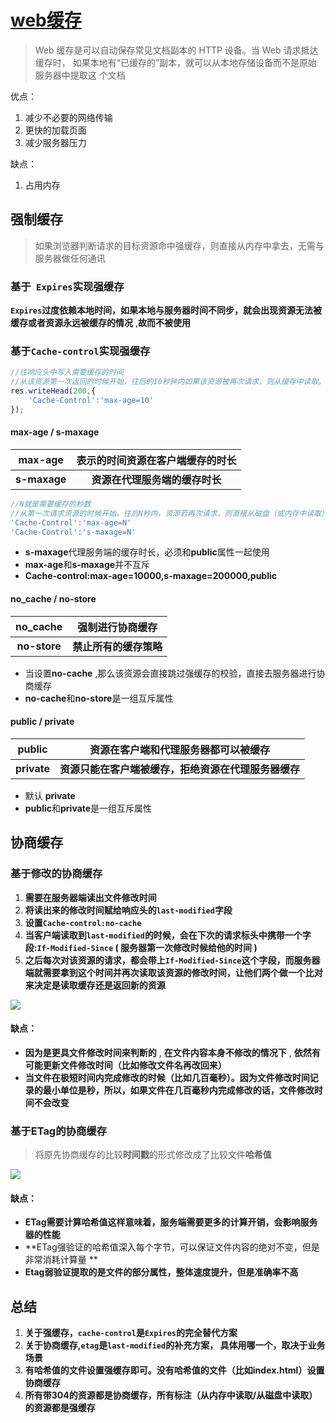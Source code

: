 # [web缓存](https://juejin.cn/post/7127194919235485733?searchId=20230926140004E95634F2CC90B41A86F7)

> Web 缓存是可以自动保存常见文档副本的 HTTP 设备。当 Web 请求抵达缓存时， 如果本地有“已缓存的”副本，就可以从本地存储设备而不是原始服务器中提取这 个文档 

优点：

1. 减少不必要的网络传输
2. 更快的加载页面
3. 减少服务器压力

缺点：

1. 占用内存

## 强制缓存

> 如果浏览器判断请求的目标资源命中强缓存，则直接从内存中拿去，无需与服务器做任何通讯

### 基于`  Expires `实现强缓存

**`Expires`过度依赖本地时间，如果本地与服务器时间不同步，就会出现资源无法被缓存或者资源永远被缓存的情况** ,**故而不被使用**



### 基于` Cache-control `实现强缓存

```js
//往响应头中写入需要缓存的时间
//从该资源第一次返回的时候开始，往后的10秒钟内如果该资源被再次请求，则从缓存中读取。
res.writeHead(200,{
    'Cache-Control':'max-age=10'
});
```



#### max-age / **s-maxage** 

| **max-age**  | **表示的时间资源在客户端缓存的时长** |
| :----------: | :----------------------------------: |
| **s-maxage** |    **资源在代理服务端的缓存时长**    |

```js
//N就是需要缓存的秒数
//从第一次请求资源的时候开始，往后N秒内，资源若再次请求，则直接从磁盘（或内存中读取），不与服务器做任何交互
'Cache-Control':'max-age=N'
'Cache-Control':'s-maxage=N'
```

* **s-maxage**代理服务端的缓存时长，必须和**public**属性一起使用 
* **max-age**和**s-maxage**并不互斥
* **Cache-control:max-age=10000,s-maxage=200000,public** 



####  **no_cache** /  no-store 

| **no_cache** |    强制进行协商缓存    |
| :----------: | :--------------------: |
| **no-store** | **禁止所有的缓存策略** |

*  当设置**no-cache** ,那么该资源会直接跳过强缓存的校验，直接去服务器进行协商缓存 
*  **no-cache**和**no-store**是一组互斥属性 



####  **public**  /  **private** 

| **public**  |         资源在客户端和代理服务器都可以被缓存         |
| :---------: | :--------------------------------------------------: |
| **private** | **资源只能在客户端被缓存，拒绝资源在代理服务器缓存** |

* 默认 **private** 
*  **public**和**private**是一组互斥属性 



## 协商缓存

###  基于修改的协商缓存 

1. **需要在服务器端读出文件修改时间** 
2. **将读出来的修改时间赋给响应头的`last-modified`字段** 
3. **设置`Cache-control:no-cache`**
4. **当客户端读取到`last-modified`的时候，会在下次的请求标头中携带一个字段:`If-Modified-Since` ( 服务器第一次修改时候给他的时间 )**
5.  **之后每次对该资源的请求，都会带上`If-Modified-Since`这个字段，而服务器端就需要拿到这个时间并再次读取该资源的修改时间，让他们两个做一个比对来决定是读取缓存还是返回新的资源** 

![](F:\桌面\随笔\images\时间协商缓存.png)

#### 缺点：

*  **因为是更具文件修改时间来判断的** , **在文件内容本身不修改的情况下** , **依然有可能更新文件修改时间（比如修改文件名再改回来）** 
*  **当文件在极短时间内完成修改的时候（比如几百毫秒）。因为文件修改时间记录的最小单位是秒，所以，如果文件在几百毫秒内完成修改的话，文件修改时间不会改变**



### 基于ETag的协商缓存 

> 将原先协商缓存的比较**时间戳**的形式修改成了比较文件**哈希值** 

![](F:\桌面\随笔\images\etag协商缓存.png)

#### 缺点：

*  **ETag需要计算哈希值这样意味着，服务端需要更多的计算开销，会影响服务器的性能**
*  **ETag强验证的哈希值深入每个字节，可以保证文件内容的绝对不变，但是非常消耗计算量  **
*  **Etag弱验证提取的是文件的部分属性，整体速度提升，但是准确率不高**





## 总结

1.  **关于强缓存，`cache-control`是`Expires`的完全替代方案** 
2.  **关于协商缓存,`etag`是`last-modified`的补充方案， 具体用哪一个，取决于业务场景** 
3.  **有哈希值的文件设置强缓存即可。没有哈希值的文件（比如index.html）设置协商缓存** 
4.  **所有带304的资源都是协商缓存，所有标注（从内存中读取/从磁盘中读取）的资源都是强缓存** 


